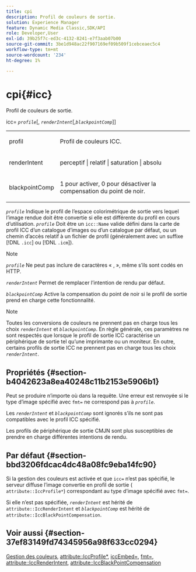 ```yaml
---
title: cpi
description: Profil de couleurs de sortie.
solution: Experience Manager
feature: Dynamic Media Classic,SDK/API
role: Developer,User
exl-id: 39b25f7c-ed3c-4132-8241-e7f3aab07b00
source-git-commit: 3be1d948ac22f907169ef09b509f1cebceaec5c4
workflow-type: tm+mt
source-wordcount: '234'
ht-degree: 1%

---
```


# cpi{#icc}

Profil de couleurs de sortie.

icc= *`profile`*[, *`renderIntent`*[,*`blackpointComp`*]]

<table id="simpletable_DF1914FD351E4F2BA61372A52F0CFFBF"> 
 <tr class="strow"> 
  <td class="stentry"> <p><span class="codeph"> <span class="varname"> profil</span></span> </p></td> 
  <td class="stentry"> <p>Profil de couleurs ICC. </p></td> 
 </tr> 
 <tr class="strow"> 
  <td class="stentry"> <p><span class="codeph"> <span class="varname"> renderIntent </span> </span> </p></td> 
  <td class="stentry"> <p>perceptif | relatif | saturation | absolu </p></td> 
 </tr> 
 <tr class="strow"> 
  <td class="stentry"> <p><span class="codeph"> <span class="varname"> blackpointComp</span> </span> </p></td> 
  <td class="stentry"> <p>1 pour activer, 0 pour désactiver la compensation du point de noir. </p></td> 
 </tr> 
</table>

*`profile`* Indique le profil de l’espace colorimétrique de sortie vers lequel l’image rendue doit être convertie si elle est différente du profil en cours d’utilisation. *`profile`* Doit être un `icc::Name` valide défini dans la carte de profil ICC d’un catalogue d’images ou d’un catalogue par défaut, ou un chemin d’accès relatif à un fichier de profil (généralement avec un suffixe [!DNL `.icc`] ou [!DNL `.icm`]).

>[!NOTE]
>
>*`profile`* Ne peut pas inclure de caractères « , », même s’ils sont codés en HTTP.

*`renderIntent`* Permet de remplacer l’intention de rendu par défaut.

*`blackpointComp`* Active la compensation du point de noir si le profil de sortie prend en charge cette fonctionnalité.

>[!NOTE]
>
>Toutes les conversions de couleurs ne prennent pas en charge tous les choix *`renderIntent`* et *`blackpointComp`*. En règle générale, ces paramètres ne sont respectés que lorsque le profil de sortie ICC caractérise un périphérique de sortie tel qu’une imprimante ou un moniteur. En outre, certains profils de sortie ICC ne prennent pas en charge tous les choix *`renderIntent`*.

## Propriétés {#section-b4042623a8ea40248c11b2153e5906b1}

Peut se produire n’importe où dans la requête. Une erreur est renvoyée si le type d’image spécifié avec `fmt=` ne correspond pas à *`profile`*.

Les *`renderIntent`* et *`blackpointComp`* sont ignorés s’ils ne sont pas compatibles avec le profil ICC spécifié.

Les profils de périphérique de sortie CMJN sont plus susceptibles de prendre en charge différentes intentions de rendu.

## Par défaut {#section-bbd3206fdcac4dc48a08fc9eba14fc90}

Si la gestion des couleurs est activée et que `icc=` n’est pas spécifié, le serveur diffuse l’image convertie en profil de sortie ( `attribute::IccProfile*`) correspondant au type d’image spécifié avec `fmt=`.

Si elle n’est pas spécifiée, *`renderIntent`* est hérité de `attribute::IccRenderIntent` et *`blackpointComp`* est hérité de `attribute::IccBlackPointCompensation`.

## Voir aussi {#section-37ef83149fd74345956a98f633cc0294}

[Gestion des couleurs](../../../../../ir-api/http-protocol/image-rendering-api-ref/c-ir-http-protocol-ref/c-ir-http-protocol-syntax-and-features/c-ir-color-management.md#concept-7bac7c2c41be42c1b301eae80abe6b8d), [attribute::IccProfile*](../../../../../ir-api/material-cat/image-rendering-api-ref/c-ir-material-catalog/c-ir-attributes-reference/r-ir-iccprofilecmyk.md#reference-55aead2d924847ffbd1be4c46add7127), [iccEmbed=](../../../../../ir-api/http-protocol/image-rendering-api-ref/c-ir-http-protocol-ref/c-ir-http-protocol-command-reference/r-ir-iccembed.md#reference-47a433138c7c4b29b9b29871b2491a7f), [fmt=](../../../../../ir-api/http-protocol/image-rendering-api-ref/c-ir-http-protocol-ref/c-ir-http-protocol-command-reference/r-ir-fmt.md#reference-4c743f67d56b47c5b774fcc900ff758c), [attribute::IccRenderIntent](../../../../../ir-api/material-cat/image-rendering-api-ref/c-ir-material-catalog/c-ir-attributes-reference/r-ir-iccrenderintent.md#reference-3b80b7a4c25545a593c5076f318b5c40), [attribute::IccBlackPointCompensation](../../../../../ir-api/material-cat/image-rendering-api-ref/c-ir-material-catalog/c-ir-attributes-reference/r-ir-iccblackpointcompensation.md#reference-d939b0cdf6564baaa88deb1059e3b7f0)
